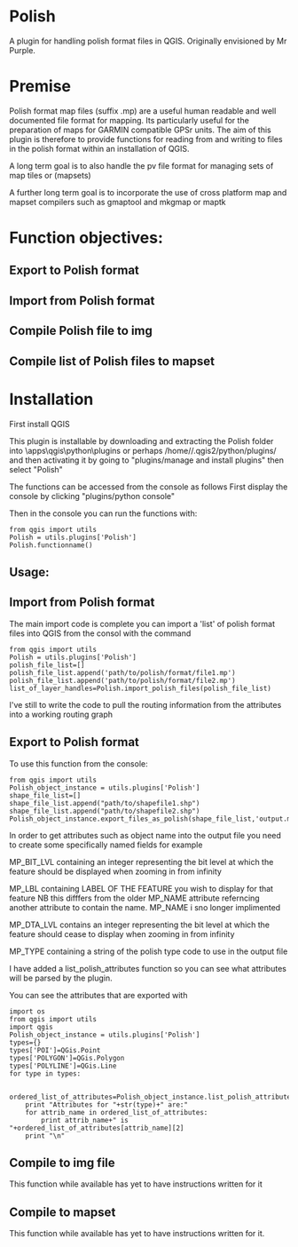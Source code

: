 Polish
======

A plugin for handling polish format files in QGIS. Originally envisioned by Mr Purple.

Premise
=======

Polish format map files (suffix .mp) are a useful human readable and well documented file format for mapping. Its particularly useful for the preparation of maps for GARMIN compatible GPSr units. The aim of this plugin is therefore to provide functions for reading from and writing to files in the polish format within an installation of QGIS.

A long term goal is to also handle the pv file format for managing sets of map tiles or (mapsets)

A further long term goal is to incorporate the use of cross platform map and mapset compilers such as gmaptool and mkgmap or maptk

Function objectives:
====================

Export to Polish format
-----------------------
Import from Polish format
-------------------------
Compile Polish file to img
-------------------------
Compile list of Polish files to mapset
--------------------------------------


Installation
============
First install QGIS

This plugin is installable by downloading and extracting the Polish folder into
<QGIS installation folder>\apps\qgis\python\plugins
or perhaps
/home/<user name>/.qgis2/python/plugins/
and then activating it by going to "plugins/manage and install plugins" then select "Polish"

The functions can be accessed from the console as follows
First display the console by clicking "plugins/python console"

Then in the console you can run the functions with:

	from qgis import utils
	Polish = utils.plugins['Polish']
	Polish.functionname()

Usage:
------

Import from Polish format
-------------------------
The main import code is complete you can import a 'list' of polish format files into QGIS from the consol with the command

	from qgis import utils
	Polish = utils.plugins['Polish']
	polish_file_list=[]
	polish_file_list.append('path/to/polish/format/file1.mp')
	polish_file_list.append('path/to/polish/format/file2.mp')
	list_of_layer_handles=Polish.import_polish_files(polish_file_list)


I've still to write the code to pull the routing information from the attributes into a working routing graph

Export to Polish format
-------------------------
To use this function from the console:

	from qgis import utils
	Polish_object_instance = utils.plugins['Polish']
	shape_file_list=[]
	shape_file_list.append("path/to/shapefile1.shp")
	shape_file_list.append("path/to/shapefile2.shp")
	Polish_object_instance.export_files_as_polish(shape_file_list,'output.mp')

In order to get attributes such as object name into the output file you need to create some specifically named fields for example

MP_BIT_LVL containing an integer representing the bit level at which the feature should be displayed when zooming in from infinity

MP_LBL containing LABEL OF THE FEATURE  you wish to display for that feature NB this difffers from the older MP_NAME attribute referncing another attribute to contain the name. MP_NAME i sno longer implimented

MP_DTA_LVL contains an integer representing the bit level at which the feature should cease to display when zooming in from infinity

MP_TYPE containing a string of the polish type code to use in the output file

I have added a list_polish_attributes function so you can see what attributes will be parsed by the plugin.

You can see the attributes that are exported with

	import os
	from qgis import utils
	import qgis
	Polish_object_instance = utils.plugins['Polish']
	types={}
	types['POI']=QGis.Point
	types['POLYGON']=QGis.Polygon
	types['POLYLINE']=QGis.Line
	for type in types:
	    
	    ordered_list_of_attributes=Polish_object_instance.list_polish_attributes(types[type])
	    print "Attributes for "+str(type)+" are:"
	    for attrib_name in ordered_list_of_attributes:
	        print attrib_name+" is "+ordered_list_of_attributes[attrib_name][2]
	    print "\n"


Compile to img file
-------------------

This function while available has yet to have instructions written for it


Compile to mapset
-----------------

This function while available has yet to have instructions written for it.

